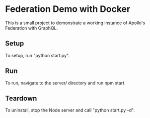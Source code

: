 # Federation Demo with Docker

This is a small project to demonstrate a working instance of Apollo's Federation
with GraphQL.

## Setup
To setup, run "python start.py".

## Run
To run, navigate to the server/ directory and run npm start.

## Teardown
To uninstall, stop the Node server and call "python start.py -d".
